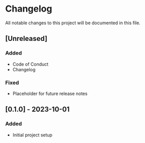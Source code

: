 <!-- markdownlint-disable MD024 -->
# Changelog

All notable changes to this project will be documented in this file.

## [Unreleased]

### Added

- Code of Conduct
- Changelog

### Fixed

- Placeholder for future release notes

## [0.1.0] - 2023-10-01

### Added

- Initial project setup
